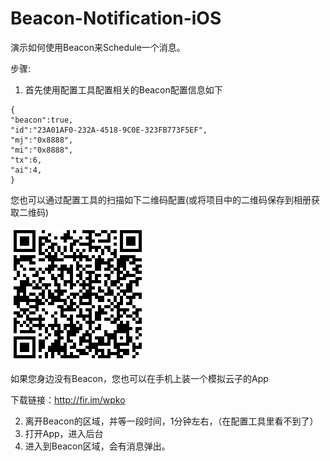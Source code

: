 # Beacon-Notification-iOS
演示如何使用Beacon来Schedule一个消息。

步骤:

1. 首先使用配置工具配置相关的Beacon配置信息如下

```
{
"beacon":true,
"id":"23A01AF0-232A-4518-9C0E-323FB773F5EF",
"mj":"0x8888",
"mi":"0x8888",
"tx":6,
"ai":4,
}
```

您也可以通过配置工具的扫描如下二维码配置(或将项目中的二维码保存到相册获取二维码)

 ![image](https://raw.githubusercontent.com/Sensoro/Beacon-Notification-iOS/master/Resources/Notification.JPG)
 

如果您身边没有Beacon，您也可以在手机上装一个模拟云子的App

下载链接：http://fir.im/wpko

2. 离开Beacon的区域，并等一段时间，1分钟左右，（在配置工具里看不到了）
3. 打开App，进入后台
4. 进入到Beacon区域，会有消息弹出。





